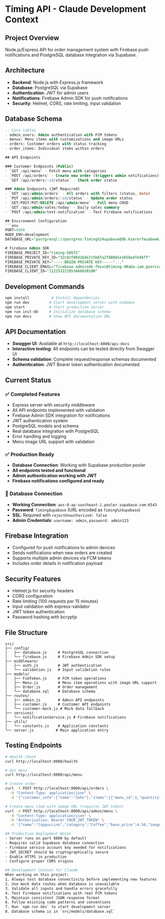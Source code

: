 # Timing API - Claude Development Context

## Project Overview

Node.js/Express API for order management system with Firebase push notifications and PostgreSQL database integration via Supabase.

## Architecture

- **Backend**: Node.js with Express.js framework
- **Database**: PostgreSQL via Supabase
- **Authentication**: JWT for admin users
- **Notifications**: Firebase Admin SDK for push notifications
- **Security**: Helmet, CORS, rate limiting, input validation

## Database Schema

````sql
-- Core tables
- admin_users: Admin authentication with FCM tokens
- menus: Menu items with customizations and image URLs
- orders: Customer orders with status tracking
- order_items: Individual items within orders

## API Endpoints

### Customer Endpoints (Public)
- `GET /api/menu` - Fetch menu with categories
- `POST /api/orders` - Create new order (triggers admin notifications)
- `GET /api/orders/:id/status` - Check order status

### Admin Endpoints (JWT Required)
- `GET /api/admin/orders` - All orders with filters (status, date)
- `PUT /api/admin/orders/:id/status` - Update order status
- `GET/POST/PUT/DELETE /api/admin/menu` - Full menu CRUD
- `GET /api/admin/sales/today` - Daily sales summary
- `POST /api/admin/test-notification` - Test Firebase notifications

## Environment Configuration
```env
PORT=8000
NODE_ENV=development
DATABASE_URL="postgresql://postgres:Timing%24upabase@db.kzerorfeuabowkimywnf.supabase.co:5432/postgres"

# Firebase Admin SDK
FIREBASE_PROJECT_ID="timing-505f2"
FIREBASE_PRIVATE_KEY_ID="32c82f88d1bde7c5b6fa2f88881e165be4fe94ff"
FIREBASE_PRIVATE_KEY="-----BEGIN PRIVATE KEY-----"..."
FIREBASE_CLIENT_EMAIL="firebase-adminsdk-fbsvc@timing-48aba.iam.gserviceaccount.com"
FIREBASE_CLIENT_ID="112253221953466838180"
````

## Development Commands

```bash
npm install          # Install dependencies
npm run dev         # Start development server with nodemon
npm start           # Start production server
npm run init-db     # Initialize database schema
npm run docs        # Show API documentation URL
```

## API Documentation

- **Swagger UI**: Available at `http://localhost:8000/api-docs`
- **Interactive testing**: All endpoints can be tested directly from Swagger UI
- **Schema validation**: Complete request/response schemas documented
- **Authentication**: JWT Bearer token authentication documented

## Current Status

### ✅ Completed Features

- Express server with security middleware
- All API endpoints implemented with validation
- Firebase Admin SDK integration for notifications
- JWT authentication system
- PostgreSQL models and schema
- Real database integration with PostgreSQL
- Error handling and logging
- Menu image URL support with validation

### ✅ Production Ready

- **Database Connection**: Working with Supabase production pooler
- **All endpoints tested and functional**
- **Admin authentication working with JWT**
- **Firebase notifications configured and ready**

### 🔧 Database Connection

- **Working Connection**: `aws-0-ap-southeast-1.pooler.supabase.com:6543`
- **Password**: `Timing$upabase` (URL encoded as `Timing%24upabase`)
- **SSL**: Required with `rejectUnauthorized: false`
- **Admin Credentials**: `username: admin`, `password: admin123`

## Firebase Integration

- Configured for push notifications to admin devices
- Sends notifications when new orders are created
- Supports multiple admin devices via FCM tokens
- Includes order details in notification payload

## Security Features

- Helmet.js for security headers
- CORS configuration
- Rate limiting (100 requests per 15 minutes)
- Input validation with express-validator
- JWT token authentication
- Password hashing with bcryptjs

## File Structure

```
src/
├── config/
│   ├── database.js     # PostgreSQL connection
│   └── firebase.js     # Firebase Admin SDK setup
├── middleware/
│   ├── auth.js         # JWT authentication
│   └── validation.js   # Input validation rules
├── models/
│   ├── FcmToken.js     # FCM token operations
│   ├── Menu.js         # Menu item operations with image URL support
│   ├── Order.js        # Order management
│   └── database.sql    # Database schema
├── routes/
│   ├── admin.js        # Admin API endpoints
│   ├── customer.js     # Customer API endpoints
│   └── customer-mock.js # Mock data fallback
├── services/
│   └── notificationService.js # Firebase notifications
├── utils/
│   └── constants.js    # Application constants
└── server.js          # Main application entry
```

## Testing Endpoints

```bash
# Health check
curl http://localhost:8000/health

# Get menu
curl http://localhost:8000/api/menu

# Create order
curl -X POST http://localhost:8000/api/orders \
  -H "Content-Type: application/json" \
  -d '{"customer_info":{"name":"John"},"items":[{"menu_id":1,"quantity":1,"price":3.50}],"total":3.50}'

# Create menu item with image URL (requires JWT token)
curl -X POST http://localhost:8000/api/admin/menu \
  -H "Content-Type: application/json" \
  -H "Authorization: Bearer YOUR_JWT_TOKEN" \
  -d '{"name":"Cappuccino","category":"Coffee","base_price":4.50,"image_url":"https://example.com/cappuccino.jpg","customizations":{"sizes":["Small","Medium","Large"]},"active":true}'

## Production Deployment Notes
- Server runs on port 8000 by default
- Requires valid Supabase database connection
- Firebase service account key needed for notifications
- JWT_SECRET should be cryptographically secure
- Enable HTTPS in production
- Configure proper CORS origins

## Development Context for Claude
When working on this project:
1. Always test database connectivity before implementing new features
2. Use mock data routes when database is unavailable
3. Validate all inputs and handle errors gracefully
4. Test Firebase notifications with real FCM tokens
5. Maintain consistent JSON response format
6. Follow existing code patterns and conventions
7. Run `npm run dev` to start development server
8. Database schema is in `src/models/database.sql`
```
